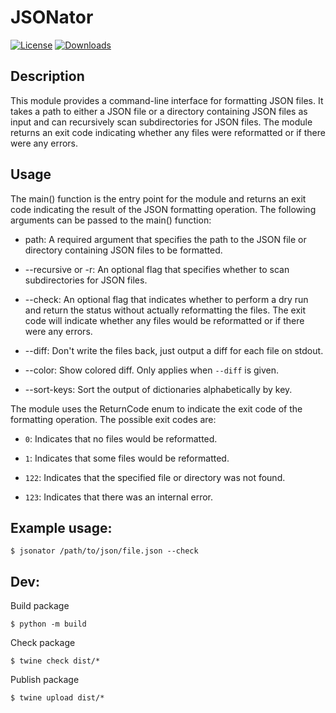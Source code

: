 JSONator
========

[![License](https://img.shields.io/badge/License-BSD_3--Clause-blue.svg)](https://opensource.org/licenses/BSD-3-Clause)
[![Downloads](https://static.pepy.tech/badge/jsonator)](https://pepy.tech/project/jsonator)

Description
-----------

This module provides a command-line interface for formatting JSON files.
It takes a path to either a JSON file or a directory containing JSON files
as input and can recursively scan subdirectories for JSON files. The module
returns an exit code indicating whether any files were reformatted or if there
were any errors.

Usage
-----

The main() function is the entry point for the module and returns an exit code
indicating the result of the JSON formatting operation. The following arguments
can be passed to the main() function:

* path: A required argument that specifies the path to the JSON file or directory containing JSON files to be formatted.

* --recursive or -r: An optional flag that specifies whether to scan subdirectories for JSON files.

* --check: An optional flag that indicates whether to perform a dry run and return the status without actually reformatting the files. The exit code will indicate whether any files would be reformatted or if there were any errors.

* --diff: Don't write the files back, just output a diff for each file on stdout.

* --color: Show colored diff. Only applies when `--diff` is given.

* --sort-keys: Sort the output of dictionaries alphabetically by key.

The module uses the ReturnCode enum to indicate the exit code of the formatting operation. The possible exit codes are:

* `0`: Indicates that no files would be reformatted.

* `1`: Indicates that some files would be reformatted.

* `122`: Indicates that the specified file or directory was not found.

* `123`: Indicates that there was an internal error.

Example usage:
--------------

```
$ jsonator /path/to/json/file.json --check
```

Dev:
--------------
Build package

```
$ python -m build
```

Check package

```
$ twine check dist/*
```

Publish package

```
$ twine upload dist/*
```
